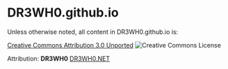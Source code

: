 DR3WH0.github.io
================

Unless otherwise noted, all content in DR3WH0.github.io is:

[Creative Commons Attribution 3.0 Unported](http://creativecommons.org/licenses/by/3.0/deed.en_US) ![Creative Commons License](http://i.creativecommons.org/l/by/3.0/88x31.png)

Attribution: **DR3WH0** [DR3WH0.NET](http://dr3wh0.net)
